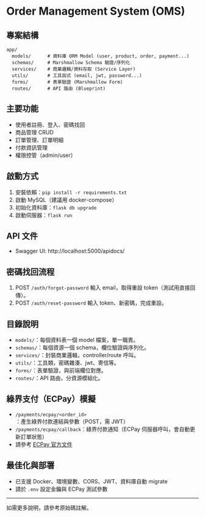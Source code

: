 # Order Management System (OMS)

## 專案結構

```
app/
  models/      # 資料庫 ORM Model (user, product, order, payment...)
  schemas/     # Marshmallow Schema 驗證/序列化
  services/    # 商業邏輯/資料存取 (Service Layer)
  utils/       # 工具函式 (email, jwt, password...)
  forms/       # 表單驗證 (Marshmallow Form)
  routes/      # API 路由 (Blueprint)
```

## 主要功能
- 使用者註冊、登入、密碼找回
- 商品管理 CRUD
- 訂單管理、訂單明細
- 付款資訊管理
- 權限控管（admin/user）

## 啟動方式
1. 安裝依賴：`pip install -r requirements.txt`
2. 啟動 MySQL（建議用 docker-compose）
3. 初始化資料庫：`flask db upgrade`
4. 啟動伺服器：`flask run`

## API 文件
- Swagger UI: http://localhost:5000/apidocs/

## 密碼找回流程
1. POST `/auth/forgot-password` 輸入 email，取得重設 token（測試用直接回傳）。
2. POST `/auth/reset-password` 輸入 token、新密碼，完成重設。

## 目錄說明
- `models/`：每個資料表一個 model 檔案，單一職責。
- `schemas/`：每個資源一個 schema，欄位驗證與序列化。
- `services/`：封裝商業邏輯，controller/route 呼叫。
- `utils/`：工具類，密碼雜湊、jwt、寄信等。
- `forms/`：表單驗證，與前端欄位對應。
- `routes/`：API 路由，分資源模組化。

## 綠界支付（ECPay）模擬
- `/payments/ecpay/<order_id>`：產生綠界付款連結與參數（POST，需 JWT）
- `/payments/ecpay/callback`：綠界付款通知（ECPay 伺服器呼叫，會自動更新訂單狀態）
- 請參考 [ECPay 官方文件](https://developers.ecpay.com.tw/?p=2856)

## 最佳化與部署
- 已支援 Docker、環境變數、CORS、JWT、資料庫自動 migrate
- 請於 `.env` 設定金鑰與 ECPay 測試參數

---

如需更多說明，請參考原始碼註解。
